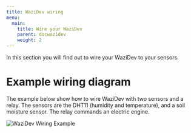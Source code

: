 ```yaml
---
title: WaziDev wiring
menu:
  main:
    title: Wire your WaziDev 
    parent: docwazidev
    weight: 2
---
```


In this section you will find out to wire your WaziDev to your sensors.



Example wiring diagram
======================

The example below show how to wire WaziDev with two sensors and a relay.
The sensors are the DHT11 (humidity and temperature), and a soil moisture sensor.
The relay commands an electric engine.

![WaziDev Wiring Example](../images/WiringExample.png)

